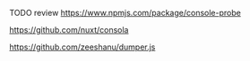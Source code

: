 

TODO review
https://www.npmjs.com/package/console-probe


https://github.com/nuxt/consola


https://github.com/zeeshanu/dumper.js

